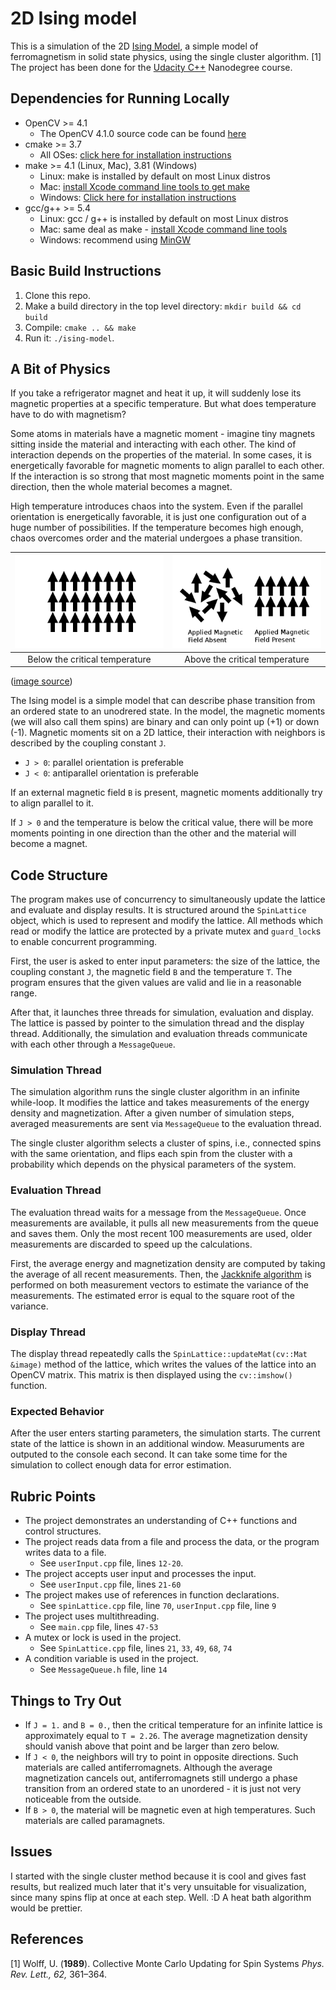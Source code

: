 # 2D Ising model

This is a simulation of the 2D [Ising Model](https://en.wikipedia.org/wiki/Ising_model), a simple model of ferromagnetism in solid state physics, using the single cluster algorithm. [1] The project has been done for the [Udacity C++](https://www.udacity.com/course/c-plus-plus-nanodegree--nd213) Nanodegree course.

## Dependencies for Running Locally
* OpenCV >= 4.1
  * The OpenCV 4.1.0 source code can be found [here](https://github.com/opencv/opencv/tree/4.1.0)
* cmake >= 3.7
  * All OSes: [click here for installation instructions](https://cmake.org/install/)
* make >= 4.1 (Linux, Mac), 3.81 (Windows)
  * Linux: make is installed by default on most Linux distros
  * Mac: [install Xcode command line tools to get make](https://developer.apple.com/xcode/features/)
  * Windows: [Click here for installation instructions](http://gnuwin32.sourceforge.net/packages/make.htm)
* gcc/g++ >= 5.4
  * Linux: gcc / g++ is installed by default on most Linux distros
  * Mac: same deal as make - [install Xcode command line tools](https://developer.apple.com/xcode/features/)
  * Windows: recommend using [MinGW](http://www.mingw.org/)

## Basic Build Instructions

1. Clone this repo.
2. Make a build directory in the top level directory: `mkdir build && cd build`
3. Compile: `cmake .. && make`
4. Run it: `./ising-model`.

## A Bit of Physics

If you take a refrigerator magnet and heat it up, it will suddenly lose its magnetic properties at a specific temperature. But what does temperature have to do with magnetism? 

Some atoms in materials have a magnetic moment - imagine tiny magnets sitting inside the material and interacting with each other. The kind of interaction depends on the properties of the material. In some cases, it is energetically favorable for magnetic moments to align parallel to each other. If the interaction is so strong that most magnetic moments point in the same direction, then the whole material becomes a magnet. 

High temperature introduces chaos into the system. Even if the parallel orientation is energetically favorable, it is just one configuration out of a huge number of possibilities. If the temperature becomes high enough, chaos overcomes order and the material undergoes a phase transition.
 
| <img src="ferromagnet.png" width="300"/> | <img src="paramagnet.png" width="300"/> |
|:---: |:---:|
| Below the critical temperature | Above the critical temperature  | 

([image source](https://en.wikipedia.org/wiki/Curie_temperature))

The Ising model is a simple model that can describe phase transition from an ordered state
to an unodrered state. In the model, the magnetic moments (we will also call them spins) are binary and can only point up (+1) or down (-1). Magnetic moments sit on a 2D lattice, their interaction with neighbors is described by the coupling constant `J`. 

* `J > 0`: parallel orientation is preferable
* `J < 0`: antiparallel orientation is preferable

If an external magnetic field `B` is present, magnetic moments additionally try to align parallel to it. 

If `J > 0` and the temperature is below the critical value, there will be more moments pointing in one direction than the other and the material will become a magnet. 


## Code Structure

The program makes use of concurrency to simultaneously update the lattice and evaluate and display results. It is structured around the `SpinLattice` object, which is used to represent and modify the lattice. All methods which read or modify the lattice are protected by a private mutex and `guard_lock`s to enable concurrent programming.

First, the user is asked to enter input parameters: the size of the lattice, the coupling constant `J`, the magnetic field `B` and the temperature `T`. The program ensures that the given values are valid and lie in a reasonable range. 

After that, it launches three threads for simulation, evaluation and display. The lattice is passed by pointer to the simulation thread and the display thread. Additionally, the simulation and evaluation threads communicate with each other through a `MessageQueue`. 

### Simulation Thread

The simulation algorithm runs the single cluster algorithm in an infinite while-loop. It modifies the lattice and takes measurements of the energy density and magnetization. After a given number of simulation steps, averaged measurements are sent via `MessageQueue` to the evaluation thread. 

The single cluster algorithm selects a cluster of spins, i.e., connected spins with the same orientation, and flips each spin from the cluster with a probability which depends on the physical parameters of the system. 

### Evaluation Thread

The evaluation thread waits for a message from the `MessageQueue`. Once measurements are available, it pulls all new measurements from the queue and saves them. Only the most recent 100 measurements are used, older measurements are discarded to speed up the calculations.

First, the average energy and magnetization density are computed by taking the average of all recent measurements. Then, the [Jackknife algorithm](https://en.wikipedia.org/wiki/Jackknife_resampling) is performed on both measurement vectors to estimate the variance of the measurements. The estimated error is equal to the square root of the variance. 

### Display Thread

The display thread repeatedly calls the `SpinLattice::updateMat(cv::Mat &image)` method of the lattice, which writes the values of the lattice into an OpenCV matrix. This matrix is then displayed using the `cv::imshow()` function.

### Expected Behavior

After the user enters starting parameters, the simulation starts. The current state of the lattice is shown in an additional window. Measuruments are outputed to the console each second. It can take some time for the simulation to collect enough data for error estimation.

## Rubric Points

* The project demonstrates an understanding of C++ functions and control structures.
* The project reads data from a file and process the data, or the program writes data to a file. 
  * See `userInput.cpp` file, lines `12-20`.
* The project accepts user input and processes the input.
  * See `userInput.cpp` file, lines `21-60`
* The project makes use of references in function declarations.
  * See `spinLattice.cpp` file, line `70`, `userInput.cpp` file, line `9`
* The project uses multithreading.
  * See `main.cpp` file, lines `47-53`
* A mutex or lock is used in the project.
  * See `SpinLattice.cpp` file, lines `21`, `33`, `49`, `68`, `74`
* A condition variable is used in the project.
  * See `MessageQueue.h` file, line `14`

## Things to Try Out

* If `J = 1.` and `B = 0.`, then the critical temperature for an infinite lattice is approximately equal to `T = 2.26`. The average magnetization density should vanish above that point and be larger than zero below. 
* If `J < 0`, the neighbors will try to point in opposite directions. Such materials are called antiferromagnets. Although the average magnetization cancels out, antiferromagnets still undergo a phase transition from an ordered state to an unordered - it is just not very noticeable from the outside.
* If `B > 0`, the material will be magnetic even at high temperatures. Such materials are called paramagnets.

## Issues

I started with the single cluster method because it is cool and gives fast results, but realized much later that it's very unsuitable for visualization, since many spins flip at once at each step. Well. :D A heat bath algorithm would be prettier. 

## References

[1] Wolff, U. (**1989**). Collective Monte Carlo Updating for Spin Systems _Phys. Rev. Lett., 62,_ 361–364.
